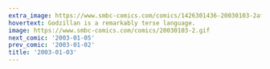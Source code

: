 ```yaml
---
extra_image: https://www.smbc-comics.com/comics/1426301436-20030103-2after.png
hovertext: Godzillan is a remarkably terse language.
image: https://www.smbc-comics.com/comics/20030103-2.gif
next_comic: '2003-01-05'
prev_comic: '2003-01-02'
title: '2003-01-03'
---
```


